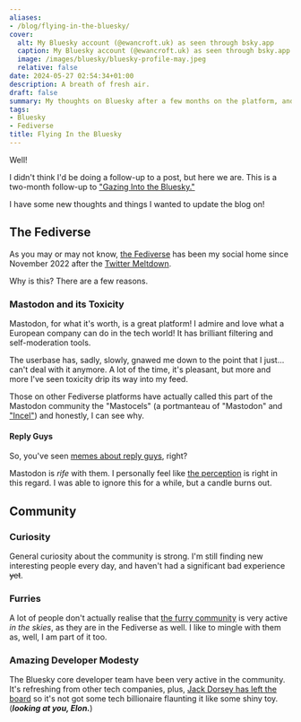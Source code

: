 ```yaml
---
aliases:
- /blog/flying-in-the-bluesky/
cover:
  alt: My Bluesky account (@ewancroft.uk) as seen through bsky.app
  caption: My Bluesky account (@ewancroft.uk) as seen through bsky.app
  image: /images/bluesky/bluesky-profile-may.jpeg
  relative: false
date: 2024-05-27 02:54:34+01:00
description: A breath of fresh air.
draft: false
summary: My thoughts on Bluesky after a few months on the platform, and why I am staying.
tags:
- Bluesky
- Fediverse
title: Flying In the Bluesky
---
```


Well!

I didn't think I'd be doing a follow-up to a post, but here we are. This is a two-month follow-up to ["Gazing Into the Bluesky."](../gazing-into-the-bluesky)

I have some new thoughts and things I wanted to update the blog on!

## The Fediverse

As you may or may not know, [the Fediverse](https://fediverse.info/) has been my social home since November 2022 after the [Twitter Meltdown](https://en.wikipedia.org/wiki/Acquisition_of_Twitter_by_Elon_Musk).

Why is this? There are a few reasons.

### Mastodon and its Toxicity

Mastodon, for what it's worth, is a great platform! I admire and love what a European company can do in the tech world! It has brilliant filtering and self-moderation tools.

The userbase has, sadly, slowly, gnawed me down to the point that I just... can't deal with it anymore. A lot of the time, it's pleasant, but more and more I've seen toxicity drip its way into my feed.

Those on other Fediverse platforms have actually called this part of the Mastodon community the "Mastocels" (a portmanteau of "Mastodon" and ["Incel"](https://en.wikipedia.org/wiki/Incel)) and honestly, I can see why.

#### Reply Guys

So, you've seen [memes about reply guys](https://knowyourmeme.com/memes/reply-guy), right?

Mastodon is *rife* with them. I personally feel like [the perception](https://localghost.dev/blog/twitter-reply-guys-were-bad-but-mastodon-is-no-better/) is right in this regard. I was able to ignore this for a while, but a candle burns out.

## Community

### Curiosity

General curiosity about the community is strong. I'm still finding new interesting people every day, and haven't had a significant bad experience ~~yet~~.

### Furries

A lot of people don't actually realise that [the furry community](https://en.wikipedia.org/wiki/Furry_fandom) is very active *in the skies*, as they are in the Fediverse as well. I like to mingle with them as, well, I am part of it too.

### Amazing Developer Modesty

The Bluesky core developer team have been very active in the community. It's refreshing from other tech companies, plus, [Jack Dorsey has left the board](https://www.engadget.com/jack-dorsey-says-on-x-that-hes-not-on-the-bluesky-board-anymore-183902317.html) so it's not got some tech billionaire flaunting it like some shiny toy. (***looking at you, Elon.***)